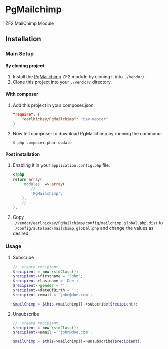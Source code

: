PgMailchimp
============

ZF2 MailChimp Module

Installation
------------

### Main Setup

#### By cloning project

1. Install the [PgMailchimp](https://github.com/earlhickey/PgMailchimp) ZF2 module
   by cloning it into `./vendor/`.
2. Clone this project into your `./vendor/` directory.

#### With composer

1. Add this project in your composer.json:

    ```json
    "require": {
        "earlhickey/PgMailchimp": "dev-master"
    }
    ```

2. Now tell composer to download PgMailchimp by running the command:

    ```bash
    $ php composer.phar update
    ```

#### Post installation

1. Enabling it in your `application.config.php` file.

    ```php
    <?php
    return array(
        'modules' => array(
            // ...
            'PgMailchimp',
        ),
        // ...
    );
    ```

2. Copy `./vendor/earlhickey/PgMailchimp/config/mailchimp.global.php.dist` to `./config/autoload/mailchimp.global.php` and change the values as desired.



### Usage

1. Subscribe

    ```php
    //  create recipient
    $recipient = new \stdClass();
    $recipient->firstname = 'John';
    $recipient->lastname = 'Doe';
    $recipient->gender = '';
    $recipient->dateOfBirth = '';
    $recipient->email = 'john@doe.com';

    $mailChimp = $this->mailchimp()->subscribe($recipient);
    ```

3. Unsubscribe

    ```php
    //  create recipient
    $recipient = new \stdClass();
    $recipient->email = 'john@doe.com';

    $mailChimp = $this->mailchimp()->unsubscribe($recipient);
    ```
